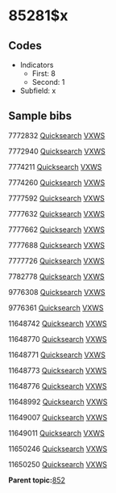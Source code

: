 # 85281$x

## Codes

-   Indicators
    -   First: 8
    -   Second: 1
-   Subfield: x

## Sample bibs

7772832 [Quicksearch](https://search.library.yale.edu/catalog/7772832) [VXWS](http://prodorbis.library.yale.edu:7014/vxws/GetHoldingsService?bibId=7772832)

7772940 [Quicksearch](https://search.library.yale.edu/catalog/7772940) [VXWS](http://prodorbis.library.yale.edu:7014/vxws/GetHoldingsService?bibId=7772940)

7774211 [Quicksearch](https://search.library.yale.edu/catalog/7774211) [VXWS](http://prodorbis.library.yale.edu:7014/vxws/GetHoldingsService?bibId=7774211)

7774260 [Quicksearch](https://search.library.yale.edu/catalog/7774260) [VXWS](http://prodorbis.library.yale.edu:7014/vxws/GetHoldingsService?bibId=7774260)

7777592 [Quicksearch](https://search.library.yale.edu/catalog/7777592) [VXWS](http://prodorbis.library.yale.edu:7014/vxws/GetHoldingsService?bibId=7777592)

7777632 [Quicksearch](https://search.library.yale.edu/catalog/7777632) [VXWS](http://prodorbis.library.yale.edu:7014/vxws/GetHoldingsService?bibId=7777632)

7777662 [Quicksearch](https://search.library.yale.edu/catalog/7777662) [VXWS](http://prodorbis.library.yale.edu:7014/vxws/GetHoldingsService?bibId=7777662)

7777688 [Quicksearch](https://search.library.yale.edu/catalog/7777688) [VXWS](http://prodorbis.library.yale.edu:7014/vxws/GetHoldingsService?bibId=7777688)

7777726 [Quicksearch](https://search.library.yale.edu/catalog/7777726) [VXWS](http://prodorbis.library.yale.edu:7014/vxws/GetHoldingsService?bibId=7777726)

7782778 [Quicksearch](https://search.library.yale.edu/catalog/7782778) [VXWS](http://prodorbis.library.yale.edu:7014/vxws/GetHoldingsService?bibId=7782778)

9776308 [Quicksearch](https://search.library.yale.edu/catalog/9776308) [VXWS](http://prodorbis.library.yale.edu:7014/vxws/GetHoldingsService?bibId=9776308)

9776361 [Quicksearch](https://search.library.yale.edu/catalog/9776361) [VXWS](http://prodorbis.library.yale.edu:7014/vxws/GetHoldingsService?bibId=9776361)

11648742 [Quicksearch](https://search.library.yale.edu/catalog/11648742) [VXWS](http://prodorbis.library.yale.edu:7014/vxws/GetHoldingsService?bibId=11648742)

11648770 [Quicksearch](https://search.library.yale.edu/catalog/11648770) [VXWS](http://prodorbis.library.yale.edu:7014/vxws/GetHoldingsService?bibId=11648770)

11648771 [Quicksearch](https://search.library.yale.edu/catalog/11648771) [VXWS](http://prodorbis.library.yale.edu:7014/vxws/GetHoldingsService?bibId=11648771)

11648773 [Quicksearch](https://search.library.yale.edu/catalog/11648773) [VXWS](http://prodorbis.library.yale.edu:7014/vxws/GetHoldingsService?bibId=11648773)

11648776 [Quicksearch](https://search.library.yale.edu/catalog/11648776) [VXWS](http://prodorbis.library.yale.edu:7014/vxws/GetHoldingsService?bibId=11648776)

11648992 [Quicksearch](https://search.library.yale.edu/catalog/11648992) [VXWS](http://prodorbis.library.yale.edu:7014/vxws/GetHoldingsService?bibId=11648992)

11649007 [Quicksearch](https://search.library.yale.edu/catalog/11649007) [VXWS](http://prodorbis.library.yale.edu:7014/vxws/GetHoldingsService?bibId=11649007)

11649011 [Quicksearch](https://search.library.yale.edu/catalog/11649011) [VXWS](http://prodorbis.library.yale.edu:7014/vxws/GetHoldingsService?bibId=11649011)

11650246 [Quicksearch](https://search.library.yale.edu/catalog/11650246) [VXWS](http://prodorbis.library.yale.edu:7014/vxws/GetHoldingsService?bibId=11650246)

11650250 [Quicksearch](https://search.library.yale.edu/catalog/11650250) [VXWS](http://prodorbis.library.yale.edu:7014/vxws/GetHoldingsService?bibId=11650250)

**Parent topic:**[852](../../tags/852/852.md)

